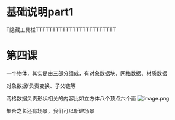 # 基础说明part1

T隐藏工具栏TTTTTTTTTTTTTTTTTTTTTTTT

# 第四课

一个物体，其实是由三部分组成，有对象数据块、网格数据、材质数据

对象数据f负责变换、子父链等

网格数据负责形状相关的内容比如立方体八个顶点六个面
![image.png](https://cdn.jsdelivr.net/gh/ymingZ/note-gen-image-sync@main/2025-06/76019454-5ccd-4589-94aa-8b8bc2952d4e.png)

集合之长还有场景，我们可以新建场景

